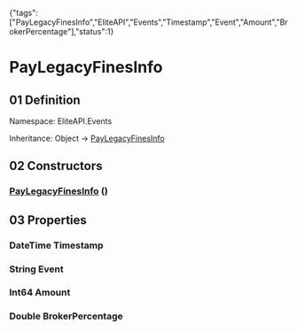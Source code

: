 {"tags":["PayLegacyFinesInfo","EliteAPI","Events","Timestamp","Event","Amount","BrokerPercentage"],"status":1}

# PayLegacyFinesInfo

## 01 Definition

Namespace: <span class='code'>EliteAPI.Events</span>

Inheritance: <span class='code'>Object</span> → <span class='code'>[PayLegacyFinesInfo](../../EliteAPI/Events/PayLegacyFinesInfo.html)</span>

## 02 Constructors

### <span class='code'>[PayLegacyFinesInfo](../../EliteAPI/Events/PayLegacyFinesInfo.html)</span> ()

## 03 Properties

### <span class='code'>DateTime</span> Timestamp

### <span class='code'>String</span> Event

### <span class='code'>Int64</span> Amount

### <span class='code'>Double</span> BrokerPercentage

